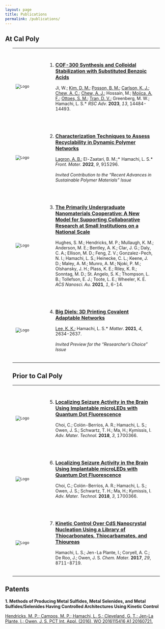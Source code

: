 ```yaml
---
layout: page
title: Publications
permalink: /publications/
---
```


<h2>At Cal Poly</h2>
<ol>
<table>
  <tr>
    <th width="25%"></th>
    <th width="75%"></th>
  </tr>
  <tr > 
    <td style="padding: 10px">
      <img src="https://lesliehamachi.github.io/images/Logo.png" alt="Logo" title="Logo" style="vertical-align:top; font-size: 12px; text-align: center"/>
    </td>
    <td style="padding: 20px">
     <li><p style="font-size: 16px; font-weight: bold"><a href="https://pubs.rsc.org/en/content/articlelanding/2023/ra/d3ra02202a">COF-300 Synthesis and Colloidal Stabilization with Substituted Benzoic Acids</a></p></li>
     <p style="font-size: 14px;">Ji, W.; <u>Kim, D. M.</u>; <u>Posson, B. M.</u>; <u>Carlson, K. J.</u>; <u>Chew, A. C.</u>; <u>Chew, A. J.</u>; Hossain, M.; <u>Mojica, A. F.</u>; <u>Ottoes, S. M.</u>; <u>Tran, D. V.</u>; Greenberg, M. W.; Hamachi, L. S.* <em>RSC Adv.</em> <b>2023</b>, <em>13</em>, 14484-14493.</p>
    </td>
  </tr>
  
  <tr > 
    <td style="padding: 10px">
      <img src="https://lesliehamachi.github.io/images/Logo.png" alt="Logo" title="Logo" style="vertical-align:top; font-size: 12px; text-align: center"/>
    </td>
    <td style="padding: 20px">
     <li><p style="font-size: 16px; font-weight: bold"><a href="https://www.frontiersin.org/articles/10.3389/fmats.2022.915296/full">Characterization Techniques to Assess Recyclability in Dynamic Polymer Networks</a></p></li>
     <p style="font-size: 14px;"><u>Lagron, A. B.</u>; El-Zaatari, B. M.;* Hamachi, L. S.* <em>Front. Mater.</em> <b>2022</b>, <em>9</em>, 915296.<br><br>
<em>Invited Contribution to the “Recent Advances in Sustainable Polymer Materials” Issue</em></p>
    </td>
  </tr>
  <tr > 
    <td style="padding: 10px">
      <img src="https://lesliehamachi.github.io/images/Logo.png" alt="Logo" title="Logo" style="vertical-align:top; font-size: 12px; text-align: center"/>
    </td>
    <td style="padding: 20px">
     <li><p style="font-size: 16px; font-weight: bold"><a href="https://pubs.acs.org/doi/10.1021/acsnanoscienceau.1c00020">The Primarily Undergraduate Nanomaterials Cooperative: A New Model for Supporting Collaborative Research at Small Institutions on a National Scale</a></p></li>
     <p style="font-size: 14px;">Hughes, S. M.; Hendricks, M. P.; Mullaugh, K. M.; Anderson, M. E.; Bentley, A. K.; Clar, J. G.; Daly, C. A.; Ellison, M. D.; Feng, Z. V.; Gonzalez-Pech, N. I.; Hamachi, L. S.; Heinecke, C. L.; Keene, J. D.; Maley, A. M.; Munro, A. M.; Njoki, P. M.; Olshansky, J. H.; Plass, K. E.; Riley, K. R.; Sonntag, M. D.; St. Angelo, S. K.; Thompson, L. B.; Tollefson, E. J.; Toote, L. E.; Wheeler, K. E. <em>ACS Nanosci. Au.</em> <b>2021</b>, <em>1</em>, 6-14.</p>
    </td>
  </tr>
  <tr > 
    <td style="padding: 10px">
      <img src="https://lesliehamachi.github.io/images/Logo.png" alt="Logo" title="Logo" style="vertical-align:top; font-size: 12px; text-align: center"/>
    </td>
    <td style="padding: 20px">
     <li><p style="font-size: 16px; font-weight: bold"><a href="https://www.cell.com/matter/fulltext/S2590-2385(21)00295-2">Big Diels: 3D Printing Covalent Adaptable Networks</a></p></li>
     <p style="font-size: 14px;"><u>Lee, K. K.</u>; Hamachi, L. S.* <em>Matter</em>. <b>2021</b>, <em>4</em>, 2634-2637.<br><br>
      <em>Invited Preview for the “Researcher’s Choice” Issue</em></p>
    </td>
  </tr>
</table>

<h2>Prior to Cal Poly</h2>
<table>
  <tr>
    <th width="25%"></th>
    <th width="75%"></th>
  </tr>
  <tr > 
    <td style="padding: 10px">
      <img src="https://lesliehamachi.github.io/images/Logo.png" alt="Logo" title="Logo" style="vertical-align:top; font-size: 12px; text-align: center"/>
    </td>
    <td style="padding: 20px">
     <li><p style="font-size: 16px; font-weight: bold"><a href="https://onlinelibrary.wiley.com/doi/abs/10.1002/admt.201700366">Localizing Seizure Activity in the Brain Using Implantable microLEDs with Quantum Dot Fluorescence</a></p></li>
     <p style="font-size: 14px;">Choi, C.; Colón-Berríos, A. R.; Hamachi, L. S.; Owen, J. S.; Schwartz, T. H.; Ma, H.; Kymissis, I. <em>Adv. Mater. Technol.</em> <b>2018</b>, <em>3</em>, 1700366.</p>
    </td>
  </tr>
  
  <tr > 
    <td style="padding: 10px">
      <img src="https://lesliehamachi.github.io/images/Logo.png" alt="Logo" title="Logo" style="vertical-align:top; font-size: 12px; text-align: center"/>
    </td>
    <td style="padding: 20px">
     <li><p style="font-size: 16px; font-weight: bold"><a href="https://onlinelibrary.wiley.com/doi/abs/10.1002/admt.201700366">Localizing Seizure Activity in the Brain Using Implantable microLEDs with Quantum Dot Fluorescence</a></p></li>
     <p style="font-size: 14px;">Choi, C.; Colón-Berríos, A. R.; Hamachi, L. S.; Owen, J. S.; Schwartz, T. H.; Ma, H.; Kymissis, I. <em>Adv. Mater. Technol.</em> <b>2018</b>, <em>3</em>, 1700366.</p>
    </td>
  </tr>
  <tr > 
    <td style="padding: 10px">
      <img src="https://lesliehamachi.github.io/images/Logo.png" alt="Logo" title="Logo" style="vertical-align:top; font-size: 12px; text-align: center"/>
    </td>
    <td style="padding: 20px">
     <li><p style="font-size: 16px; font-weight: bold"><a href="https://pubs.acs.org/doi/abs/10.1021/acs.chemmater.7b02861">Kinetic Control Over CdS Nanocrystal Nucleation Using a Library of Thiocarbonates, Thiocarbamates, and Thioureas</a></p></li>
     <p style="font-size: 14px;">Hamachi, L. S.; Jen-La Plante, I.; Coryell, A. C.; De Roo, J.; Owen, J. S. <em>Chem. Mater.</em> <b>2017</b>, <em>29</em>, 8711-8719.</p>
    </td>
  </tr>
</table>
</ol>


<h2> Patents</h2>
<p style="font-size: 14px; font-weight: bold">1. Methods of Producing Metal Sulfides, Metal Selenides, and Metal Sulfides/Selenides Having Controlled Architectures Using Kinetic Control</p>
<a href="https://patents.google.com/patent/WO2016115416A1/en">Hendricks, M. P.; Campos, M. P.; Hamachi, L. S.; Cleveland, G. T.; Jen-La Plante, I.; Owen, J. S. PCT Int. Appl. (2016), WO 2016115416 A1 20160721.</a>
